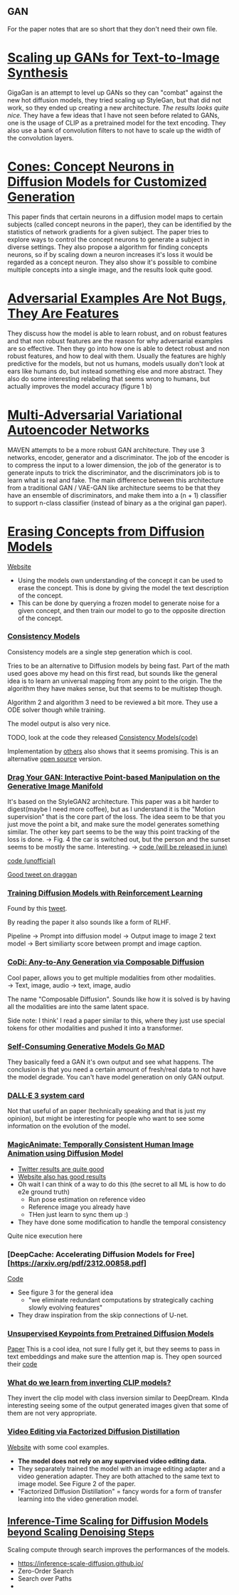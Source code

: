 ## GAN 
For the paper notes that are so short that they don't need their own file.

# [Scaling up GANs for Text-to-Image Synthesis](https://arxiv.org/pdf/2303.05511.pdf)
GigaGan is an attempt to level up GANs so they can "combat" against the new hot diffusion models, they tried scaling up StyleGan, but that did not work, so they ended up creating a new architecture. 
*The results looks quite nice.*
They have a few ideas that I have not seen before related to GANs, one is the usage of CLIP as a pretrained model for the text encoding. They also use a bank of convolution filters to not have to scale up the width of the convolution layers.

# [Cones: Concept Neurons in Diffusion Models for Customized Generation](https://arxiv.org/pdf/2303.05125.pdf)
This paper finds that certain neurons in a diffusion model maps to certain subjects (called concept neurons in the paper), they can be identified by the statistics of network gradients for a given subject.
The paper tries to explore ways to control the concept neurons to generate a subject in diverse settings.
They also propose a algorithm for finding concepts neurons, so if by scaling down a neuron increases it's loss it would be regarded as a concept neuron.
They also show it's possible to combine multiple concepts into a single image, and the results look quite good.
 
# [Adversarial Examples Are Not Bugs, They Are Features](https://arxiv.org/pdf/1905.02175.pdf)
They discuss how the model is able to learn robust, and on robust features and that non robust features are the reason for why adversarial examples are so effective. Then they go into how one is able to detect robust and non robust features, and how to deal with them.
Usually the features are highly predictive for the models, but not us humans, models usually don't look at ears like humans do, but instead something else and more abstract.
They also do some interesting relabeling that seems wrong to humans, but actually improves the model accuracy (figure 1 b)


# [Multi-Adversarial Variational Autoencoder Networks](https://arxiv.org/pdf/1906.06430.pdf)
MAVEN attempts to be a more robust GAN architecture. They use 3 networks, encoder, generator and a discriminator.
The job of the encoder is to compress the input to a lower dimension, the job of the generator is to generate inputs to trick the discriminator, and the discriminators job is to learn what is real and fake.
The main difference between this architecture from a traditional GAN / VAE-GAN like architecture seems to be that they have an ensemble of discriminators, and make them into a (n + 1) classifier to support n-class classifier (instead of binary as a the original gan paper).

# [ Erasing Concepts from Diffusion Models ](https://arxiv.org/pdf/2303.07345.pdf)
[Website](https://erasing.baulab.info/)

- Using the models own understanding of the concept it can be used to erase the concept. This is done by giving the model the text description of the concept.
- This can be done by querying a frozen model to generate noise for a given concept, and then train our model to go to the opposite direction of the concept.

### [Consistency Models](https://arxiv.org/pdf/2303.01469.pdf)

Consistency models are a single step generation which is cool.

Tries to be an alternative to Diffusion models by being fast. Part of the math used goes above my head on this first read, but sounds like the general idea is to learn an universal mapping from any point to the origin. The the algorithm they have makes sense, but that seems to be multistep though.

Algorithm 2 and algorithm 3 need to be reviewed a bit more. They use a ODE solver though while training.

The model output is also very nice.

TODO, look at the code they released [Consistency Models(code)](https://github.com/openai/consistency_models)

Implementation by [others](https://twitter.com/RiversHaveWings/status/1634038603247661062) also shows that it seems promising. 
This is an alternative [open source](https://github.com/cloneofsimo/consistency_models) version.


### [Drag Your GAN: Interactive Point-based Manipulation on the Generative Image Manifold](https://vcai.mpi-inf.mpg.de/projects/DragGAN/data/paper.pdf)
It's based on the StyleGAN2 architecture. This paper was a bit harder to digest(maybe I need more coffee), but as I understand it is the "Motion supervision" that is the core part of the loss. The idea seem to be that you just move the point a bit, and make sure the model generates something similar. The other key part seems to be the way this point tracking of the loss is done.
-> Fig. 4 the car is switched out, but the person and the sunset seems to be mostly the same. Interesting.
-> 
[code (will be released in june)](https://github.com/XingangPan/DragGAN)

[code (unofficial)](https://github.com/JiauZhang/DragGAN)

[Good tweet on draggan](https://twitter.com/mayfer/status/1659940842965200901?s=12)

### [Training Diffusion Models with Reinforcement Learning](https://arxiv.org/abs/2305.13301)
Found by this [tweet](https://twitter.com/iscienceluvr/status/1661565298066198536?s=12).  

By reading the paper it also sounds like a form of RLHF.

Pipeline
-> Prompt into diffusion model
-> Output image to image 2 text model
-> Bert similiarty score between prompt and image caption.

### [CoDi: Any-to-Any Generation via Composable Diffusion](https://arxiv.org/pdf/2305.11846.pdf)
Cool paper, allows you to get multiple modalities from other modalities.  
-> Text, image, audio -> text, image, audio

The name "Composable Diffusion". Sounds like how it is solved is by having all the modalities are into the same latent space. 


Side note: I think' I read a paper similar to this, where they just use special tokens for other modalities and pushed it into a transformer.

### [Self-Consuming Generative Models Go MAD](https://arxiv.org/pdf/2307.01850.pdf)

They basically feed a GAN it's own output and see what happens. 
The conclusion is that you need a certain amount of fresh/real data to not have the model degrade. You can't have model generation on only GAN output.

### [DALL·E 3 system card](https://cdn.openai.com/papers/DALL_E_3_System_Card.pdf)
Not that useful of an paper (technically speaking and that is just my opinion), but might be interesting for people who want to see some information on the evolution of the model.

### [MagicAnimate: Temporally Consistent Human Image Animation using Diffusion Model](https://arxiv.org/pdf/2311.16498.pdf)
- [Twitter results are quite good](https://twitter.com/julien_c/status/1731991225559920688)
- [Website also has good results](https://showlab.github.io/magicanimate/)
- Oh wait I can think of a way to do this (the secret to all ML is how to do e2e ground truth)
  - Run pose estimation on reference video
  - Reference image you already have
  - THen just learn to sync them up :) 
- They have done some modification to handle the temporal consistency

Quite nice execution here

### [DeepCache: Accelerating Diffusion Models for Free][https://arxiv.org/pdf/2312.00858.pdf]
[Code](https://github.com/horseee/DeepCache)
- See figure 3 for the general idea
  - "we eliminate redundant computations by strategically caching slowly evolving features"
- They draw inspiration from the skip connections of U-net.


### [Unsupervised Keypoints from Pretrained Diffusion Models](https://ubc-vision.github.io/StableKeypoints/)
[Paper](https://arxiv.org/pdf/2312.00065.pdf)
This is a cool idea, not sure I fully get it, but they seems to pass in text embeddings and make sure the attention map is. They open sourced their [code](https://github.com/ubc-vision/StableKeypoints?tab=readme-ov-file) 

### [What do we learn from inverting CLIP models?](https://arxiv.org/pdf/2403.02580.pdf)
They invert the clip model with class inversion similar to DeepDream. KInda interesting seeing some of the output generated images given that some of them are not very appropriate.


### [Video Editing via Factorized Diffusion Distillation](https://arxiv.org/pdf/2403.09334.pdf)
[Website](https://fdd-video-edit.github.io/) with some cool examples.

- **The model does not rely on any supervised video editing data.**
- They separately trained the model with an image editing adapter and a video generation adapter. They are both attached to the same text to image model. See Figure 2 of the paper.
- "Factorized Diffusion Distillation" = fancy words for a form of transfer learning into the video generation model. 


## [Inference-Time Scaling for Diffusion Models beyond Scaling Denoising Steps](https://arxiv.org/pdf/2501.09732)
Scaling compute through search improves the performances of the models.
- https://inference-scale-diffusion.github.io/
- Zero-Order Search 
- Search over Paths
- 


